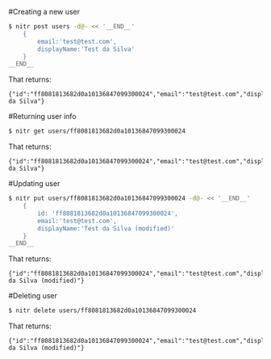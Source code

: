 #Creating a new user

``` bash
$ nitr post users -d@- << '__END__' 
    {
        email:'test@test.com',
        displayName:'Test da Silva'
    }
__END__
```

That returns:

```
{"id":"ff8081813682d0a10136847099300024","email":"test@test.com","displayName":"Test da Silva"}
```

#Returning user info

``` bash
$ nitr get users/ff8081813682d0a10136847099300024
```

That returns:

```
{"id":"ff8081813682d0a10136847099300024","email":"test@test.com","displayName":"Test da Silva"}
```

#Updating user

``` bash
$ nitr put users/ff8081813682d0a10136847099300024 -d@- << '__END__' 
    {
        id: 'ff8081813682d0a10136847099300024',
        email:'test@test.com',
        displayName:'Test da Silva (modified)'
    }
__END__
```

That returns:

```
{"id":"ff8081813682d0a10136847099300024","email":"test@test.com","displayName":"Test da Silva (modified)"}
```

#Deleting user

``` bash
$ nitr delete users/ff8081813682d0a10136847099300024
```

That returns:

```
{"id":"ff8081813682d0a10136847099300024","email":"test@test.com","displayName":"Test da Silva (modified)"}
```
